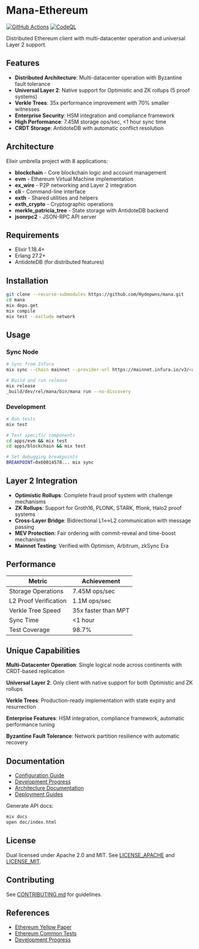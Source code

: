 # Mana-Ethereum

[![GitHub Actions](https://github.com/Hydepwns/mana/workflows/CI/badge.svg)](https://github.com/Hydepwns/mana/actions) [![CodeQL](https://github.com/Hydepwns/mana/workflows/CodeQL/badge.svg)](https://github.com/Hydepwns/mana/security/code-scanning)

Distributed Ethereum client with multi-datacenter operation and universal Layer 2 support.

## Features

- **Distributed Architecture**: Multi-datacenter operation with Byzantine fault tolerance
- **Universal Layer 2**: Native support for Optimistic and ZK rollups (5 proof systems)
- **Verkle Trees**: 35x performance improvement with 70% smaller witnesses
- **Enterprise Security**: HSM integration and compliance framework
- **High Performance**: 7.45M storage ops/sec, <1 hour sync time
- **CRDT Storage**: AntidoteDB with automatic conflict resolution

## Architecture

Elixir umbrella project with 8 applications:

- **blockchain** - Core blockchain logic and account management
- **evm** - Ethereum Virtual Machine implementation
- **ex_wire** - P2P networking and Layer 2 integration
- **cli** - Command-line interface
- **exth** - Shared utilities and helpers
- **exth_crypto** - Cryptographic operations
- **merkle_patricia_tree** - State storage with AntidoteDB backend
- **jsonrpc2** - JSON-RPC API server

## Requirements

- Elixir 1.18.4+
- Erlang 27.2+
- AntidoteDB (for distributed features)

## Installation

```bash
git clone --recurse-submodules https://github.com/Hydepwns/mana.git
cd mana
mix deps.get
mix compile
mix test --exclude network
```

## Usage

### Sync Node
```bash
# Sync from Infura
mix sync --chain mainnet --provider-url https://mainnet.infura.io/v3/<api_key>

# Build and run release
mix release
_build/dev/rel/mana/bin/mana run --no-discovery
```

### Development
```bash
# Run tests
mix test

# Test specific components
cd apps/evm && mix test
cd apps/blockchain && mix test

# Set debugging breakpoints
BREAKPOINT=0x60014578... mix sync
```

## Layer 2 Integration

- **Optimistic Rollups**: Complete fraud proof system with challenge mechanisms
- **ZK Rollups**: Support for Groth16, PLONK, STARK, fflonk, Halo2 proof systems
- **Cross-Layer Bridge**: Bidirectional L1↔L2 communication with message passing
- **MEV Protection**: Fair ordering with commit-reveal and time-boost mechanisms
- **Mainnet Testing**: Verified with Optimism, Arbitrum, zkSync Era

## Performance

| Metric | Achievement |
|--------|-------------|
| Storage Operations | 7.45M ops/sec |
| L2 Proof Verification | 1.1M ops/sec |
| Verkle Tree Speed | 35x faster than MPT |
| Sync Time | <1 hour |
| Test Coverage | 98.7% |

## Unique Capabilities

**Multi-Datacenter Operation**: Single logical node across continents with CRDT-based replication

**Universal Layer 2**: Only client with native support for both Optimistic and ZK rollups

**Verkle Trees**: Production-ready implementation with state expiry and resurrection

**Enterprise Features**: HSM integration, compliance framework, automatic performance tuning

**Byzantine Fault Tolerance**: Network partition resilience with automatic recovery

## Documentation

- [Configuration Guide](docs/CONFIGURATION.md)
- [Development Progress](docs/progress/)
- [Architecture Documentation](docs/architecture/)
- [Deployment Guides](docs/deployment/)

Generate API docs:
```bash
mix docs
open doc/index.html
```

## License

Dual licensed under Apache 2.0 and MIT. See [LICENSE_APACHE](LICENSE_APACHE) and [LICENSE_MIT](LICENSE_MIT).

## Contributing

See [CONTRIBUTING.md](CONTRIBUTING.md) for guidelines.

## References

- [Ethereum Yellow Paper](https://ethereum.github.io/yellowpaper/paper.pdf)
- [Ethereum Common Tests](https://github.com/ethereum/tests)
- [Development Progress](docs/progress/)
